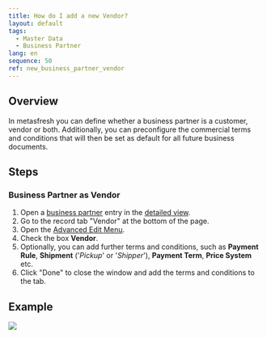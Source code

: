 ```yaml
---
title: How do I add a new Vendor?
layout: default
tags:
  - Master Data
  - Business Partner
lang: en
sequence: 50
ref: new_business_partner_vendor
---
```


## Overview
In metasfresh you can define whether a business partner is a customer, vendor or both. Additionally, you can preconfigure the commercial terms and conditions that will then be set as default for all future business documents.

## Steps

### Business Partner as Vendor
1. Open a [business partner](New_Business_Partner) entry in the [detailed view](ViewModes).
1. Go to the record tab "Vendor" at the bottom of the page.
1. Open the [Advanced Edit Menu](Open_AdvancedEditTab).
1. Check the box **Vendor**.
1. Optionally, you can add further terms and conditions, such as **Payment Rule**, **Shipment** ('*Pickup*' or '*Shipper*'), **Payment Term**, **Price System** etc.
1. Click "Done" to close the window and add the terms and conditions to the tab.

## Example

![](assets/New_Business_Partner_vendor.gif)
